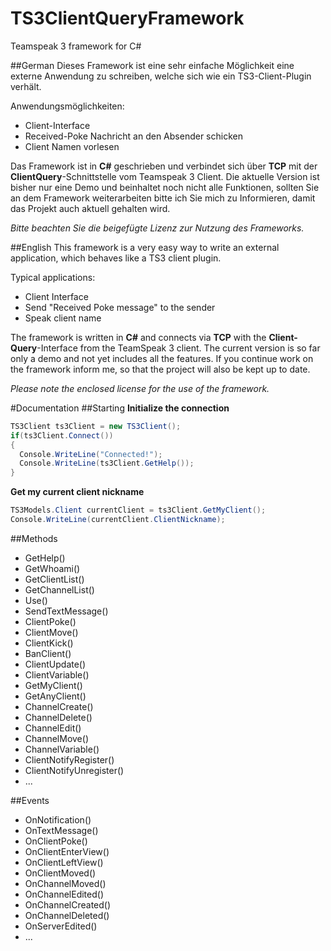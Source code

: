 # TS3ClientQueryFramework
Teamspeak 3 framework for C#

##German
Dieses Framework ist eine sehr einfache Möglichkeit eine externe Anwendung zu schreiben, welche sich wie ein TS3-Client-Plugin verhält.

Anwendungsmöglichkeiten:
- Client-Interface
- Received-Poke Nachricht an den Absender schicken
- Client Namen vorlesen

Das Framework ist in **C#** geschrieben und verbindet sich über **TCP** mit der **ClientQuery**-Schnittstelle vom Teamspeak 3 Client.
Die aktuelle Version ist bisher nur eine Demo und beinhaltet noch nicht alle Funktionen, sollten Sie an dem Framework weiterarbeiten bitte ich Sie mich zu Informieren, damit das Projekt auch aktuell gehalten wird.

*Bitte beachten Sie die beigefügte Lizenz zur Nutzung des Frameworks.*

##English
This framework is a very easy way to write an external application, which behaves like a TS3 client plugin.

Typical applications:
- Client Interface
- Send "Received Poke message" to the sender
- Speak client name

The framework is written in **C#** and connects via **TCP** with the **Client-Query**-Interface from the TeamSpeak 3 client. The current version is so far only a demo and not yet includes all the features. If you continue work on the framework inform me, so that the project will also be kept up to date.

*Please note the enclosed license for the use of the framework.*

#Documentation
##Starting
**Initialize the connection**
```C#
TS3Client ts3Client = new TS3Client();
if(ts3Client.Connect())
{
  Console.WriteLine("Connected!");
  Console.WriteLine(ts3Client.GetHelp());
}
```

**Get my current client nickname**
```C#
TS3Models.Client currentClient = ts3Client.GetMyClient();
Console.WriteLine(currentClient.ClientNickname);
```

##Methods
- GetHelp()
- GetWhoami()
- GetClientList()
- GetChannelList()
- Use()
- SendTextMessage()
- ClientPoke()
- ClientMove()
- ClientKick()
- BanClient()
- ClientUpdate()
- ClientVariable()
- GetMyClient()
- GetAnyClient()
- ChannelCreate()
- ChannelDelete()
- ChannelEdit()
- ChannelMove()
- ChannelVariable()
- ClientNotifyRegister()
- ClientNotifyUnregister()
- ...

##Events
- OnNotification()
- OnTextMessage()
- OnClientPoke()
- OnClientEnterView()
- OnClientLeftView()
- OnClientMoved()
- OnChannelMoved()
- OnChannelEdited()
- OnChannelCreated()
- OnChannelDeleted()
- OnServerEdited()
- ...
